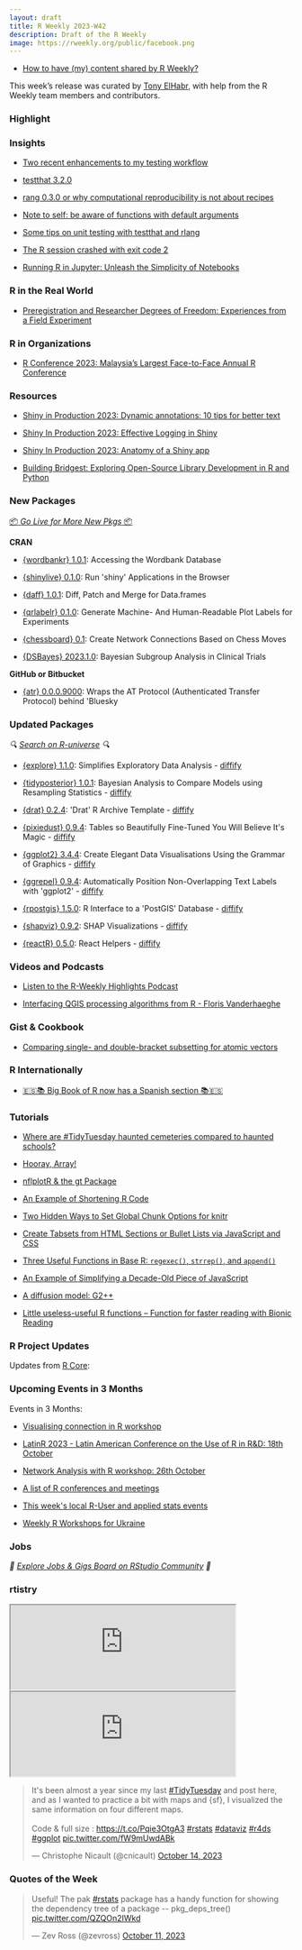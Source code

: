 ```yaml
---
layout: draft
title: R Weekly 2023-W42
description: Draft of the R Weekly
image: https://rweekly.org/public/facebook.png
---
```


+ [How to have (my) content shared by R Weekly?](https://github.com/rweekly/rweekly.org#how-to-have-my-content-shared-by-r-weekly)

This week’s release was curated by [Tony ElHabr](https://twitter.com/TonyElHabr), with help from the R Weekly team members and contributors.

### Highlight



### Insights

+ [Two recent enhancements to my testing workflow](https://masalmon.eu/2023/10/09/test-workflow-enhancement/)

+ [testthat 3.2.0](https://www.tidyverse.org/blog/2023/10/testthat-3-2-0/)

+ [rang 0.3.0 or why computational reproducibility is not about recipes](https://chainsawriot.com/postmannheim/2023/10/10/repro.html)

+ [Note to self: be aware of functions with default arguments](https://r-critique.com/be-aware-of-default-function-arguments)

+ [Some tips on unit testing with testthat and rlang](https://r-critique.com/some-tips-on-unit-testing-with-testthat-and-rlang)

+ [The R session crashed with exit code 2](https://r-critique.com/the-r-session-crashed-with-exit-code-2)

+ [Running R in Jupyter: Unleash the Simplicity of Notebooks](https://www.marsja.se/running-r-in-jupyter-unleash-the-simplicity-of-notebooks/)

### R in the Real World

+ [Preregistration and Researcher Degrees of Freedom: Experiences from a Field Experiment ](https://joachim-gassen.github.io/2023/10/preregistered-degrees-of-freedom/)

### R in Organizations

+ [R Conference 2023: Malaysia’s Largest Face-to-Face Annual R Conference](https://www.r-consortium.org/blog/2023/10/11/r-conference-2023-malaysias-largest-face-to-face-annual-r-conference)


### Resources

+ [Shiny in Production 2023: Dynamic annotations: 10 tips for better text](https://www.cararthompson.com/talks/shiny-dynamic-annotations/)

+ [Shiny In Production 2023: Effective Logging in Shiny](https://docs.google.com/presentation/d/1xt7rEwlkm8Uwtu1DWrrJ9n08V_V77Fxf8aKREPlVzrg/edit)

+ [Shiny In Production 2023: Anatomy of a Shiny app](https://chrisbrownlie.github.io/anatomy_of_shiny_sip23/#/title-slide)

+ [Building Bridgest: Exploring Open-Source Library Development in R and Python](https://docs.google.com/presentation/d/e/2PACX-1vSO_P_zks1LDAmHHqj7WvTi7Gsf0LomhlHIGkZ7zcq4Cd1dLJCUUT54eesQD5Fa0XgKqke2lhTe2hJ5/pub?start=false&loop=false&delayms=3000#slide=id.g1e56c81eb80_0_901)

### New Packages

<p class="added-hostname"><a href="https://rweekly.org/live" target="_blank" class="externalLink">📦 <i>Go Live for More New Pkgs</i> 📦</a></p>


**CRAN**

+ [{wordbankr} 1.0.1](https://cran.r-project.org/package=wordbankr): Accessing the Wordbank Database

+ [{shinylive} 0.1.0](https://cran.r-project.org/package=shinylive): Run 'shiny' Applications in the Browser

+ [{daff} 1.0.1](https://cran.r-project.org/package=daff): Diff, Patch and Merge for Data.frames

+ [{qrlabelr} 0.1.0](https://cran.r-project.org/package=qrlabelr): Generate Machine- And Human-Readable Plot Labels for Experiments

+ [{chessboard} 0.1](https://cran.r-project.org/package=chessboard): Create Network Connections Based on Chess Moves

+ [{DSBayes} 2023.1.0](https://cran.r-project.org/package=DSBayes): Bayesian Subgroup Analysis in Clinical Trials

**GitHub or Bitbucket**

+ [{atr} 0.0.0.9000](https://jbgruber.github.io/atr/index.html): Wraps the AT Protocol (Authenticated Transfer Protocol) behind 'Bluesky

### Updated Packages

<i>🔍 [Search on R-universe](https://r-universe.dev/search/) 🔍</i>

+ [{explore} 1.1.0](https://rolkra.github.io/explore/): Simplifies Exploratory Data Analysis  - [diffify](https://diffify.com/R/explore)

+ [{tidyposterior} 1.0.1](https://cran.r-project.org/package=tidyposterior): Bayesian Analysis to Compare Models using Resampling Statistics - [diffify](https://diffify.com/R/tidyposterior)

+ [{drat} 0.2.4](https://cran.r-project.org/package=drat): 'Drat' R Archive Template - [diffify](https://diffify.com/R/drat)

+ [{pixiedust} 0.9.4](https://cran.r-project.org/package=pixiedust): Tables so Beautifully Fine-Tuned You Will Believe It's Magic - [diffify](https://diffify.com/R/pixiedust)

+ [{ggplot2} 3.4.4](https://cran.r-project.org/package=ggplot2): Create Elegant Data Visualisations Using the Grammar of Graphics - [diffify](https://diffify.com/R/ggplot2)

+ [{ggrepel} 0.9.4](https://cran.r-project.org/package=ggrepel): Automatically Position Non-Overlapping Text Labels with 'ggplot2' - [diffify](https://diffify.com/R/ggrepel)

+ [{rpostgis} 1.5.0](https://cran.r-project.org/package=rpostgis): R Interface to a 'PostGIS' Database - [diffify](https://diffify.com/R/rpostgis)

+ [{shapviz} 0.9.2](https://cran.r-project.org/package=shapviz): SHAP Visualizations - [diffify](https://diffify.com/R/shapviz)

+ [{reactR} 0.5.0](https://cran.r-project.org/package=reactR): React Helpers - [diffify](https://diffify.com/R/reactR)

### Videos and Podcasts

+ [Listen to the R-Weekly Highlights Podcast](https://rweekly.fireside.fm/)

+ [Interfacing QGIS processing algorithms from R - Floris Vanderhaeghe](https://www.youtube.com/watch?v=Qt5DzWThWqI)

### Gist & Cookbook

+ [Comparing single- and double-bracket subsetting for atomic vectors ](https://gist.github.com/krlmlr/b9ae8c3025cfbee9fc84258f98cdb211)


### R Internationally

+ [🇪🇸📚 Big Book of R now has a Spanish section 📚🇪🇸](https://oscarbaruffa.com/%f0%9f%87%aa%f0%9f%87%b8%f0%9f%93%9a-big-book-of-r-now-has-a-spanish-section-%f0%9f%93%9a%f0%9f%87%aa%f0%9f%87%b8/)

### Tutorials

+ [Where are #TidyTuesday haunted cemeteries compared to haunted schools?](https://juliasilge.com/blog/haunted-places/)

+ [Hooray, Array!](https://jcarroll.com.au/2023/10/09/hooray-array/)

+ [nflplotR & the gt Package](http://nflplotr.nflverse.com/articles/gt.html)

+ [An Example of Shortening R Code](https://yihui.org/en/2023/10/shorten-code/)

+ [Two Hidden Ways to Set Global Chunk Options for knitr](https://yihui.org/en/2023/10/opts-chunk/)

+ [Create Tabsets from HTML Sections or Bullet Lists via JavaScript and CSS](https://yihui.org/en/2023/10/section-tabsets/)

+ [Three Useful Functions in Base R: `regexec()`, `strrep()`, and `append()`](https://yihui.org/en/2023/10/three-functions/)

+ [An Example of Simplifying a Decade-Old Piece of JavaScript](https://yihui.org/en/2023/10/simplify-javascript/)

+ [A diffusion model: G2++](https://thierrymoudiki.github.io/blog/2023/10/09/r/g2plus)

+ [Little useless-useful R functions – Function for faster reading with Bionic Reading](https://tomaztsql.wordpress.com/2023/10/08/little-useless-useful-r-functions-function-for-faster-reading-with-bionic-reading/)

<!--<div class="post-more-begin></div><div class="post-more-end"></div>-->

### R Project Updates

Updates from [R Core](http://developer.r-project.org/blosxom.cgi/R-devel/NEWS):


### Upcoming Events in 3 Months

Events in 3 Months:

+ [Visualising connection in R workshop](https://r-posts.com/visualising-connection-in-r-workshop/)

+ [LatinR 2023 - Latin American Conference on the Use of R in R&D: 18th October](https://www.eventbrite.cl/e/latinr-2023-conferencia-latinoamericana-sobre-uso-de-r-en-id-tickets-637517701607)

+ [Network Analysis with R workshop: 26th October](https://r-posts.com/network-analysis-with-r-workshop/)

+ [A list of R conferences and meetings](https://jumpingrivers.github.io/meetingsR/events.html)

+ [This week's local R-User and applied stats events](https://community.rstudio.com/c/irl)

+ [Weekly R Workshops for Ukraine](https://sites.google.com/view/dariia-mykhailyshyna/main/r-workshops-for-ukraine)


### Jobs

<i>💼 [Explore Jobs & Gigs Board on RStudio Community](https://community.rstudio.com/c/jobs/) 💼</i>

### rtistry

<iframe src="https://fosstodon.org/@bjnnowak/111222233202803960/embed" width="400" allowfullscreen="allowfullscreen" sandbox="allow-scripts allow-same-origin allow-popups allow-popups-to-escape-sandbox allow-forms"></iframe>

<iframe src="https://fosstodon.org/@terence/111208263556859606/embed" width="400" allowfullscreen="allowfullscreen" sandbox="allow-scripts allow-same-origin allow-popups allow-popups-to-escape-sandbox allow-forms"></iframe>

<blockquote class="twitter-tweet"><p lang="en" dir="ltr">It&#39;s been almost a year since my last <a href="https://twitter.com/hashtag/TidyTuesday?src=hash&amp;ref_src=twsrc%5Etfw">#TidyTuesday</a> and post here, and as I wanted to practice a bit with maps and {sf}, I visualized the same information on four different maps. <br><br>Code &amp; full size : <a href="https://t.co/Pqie3OtgA3">https://t.co/Pqie3OtgA3</a> <a href="https://twitter.com/hashtag/rstats?src=hash&amp;ref_src=twsrc%5Etfw">#rstats</a> <a href="https://twitter.com/hashtag/dataviz?src=hash&amp;ref_src=twsrc%5Etfw">#dataviz</a> <a href="https://twitter.com/hashtag/r4ds?src=hash&amp;ref_src=twsrc%5Etfw">#r4ds</a> <a href="https://twitter.com/hashtag/ggplot?src=hash&amp;ref_src=twsrc%5Etfw">#ggplot</a> <a href="https://t.co/fW9mUwdABk">pic.twitter.com/fW9mUwdABk</a></p>&mdash; Christophe Nicault (@cnicault) <a href="https://twitter.com/cnicault/status/1713231003756507593?ref_src=twsrc%5Etfw">October 14, 2023</a></blockquote> <script async src="https://platform.twitter.com/widgets.js" charset="utf-8"></script> 

### Quotes of the Week

<blockquote class="twitter-tweet"><p lang="en" dir="ltr">Useful! The pak <a href="https://twitter.com/hashtag/rstats?src=hash&amp;ref_src=twsrc%5Etfw">#rstats</a> package has a handy function for showing the dependency tree of a package -- pkg_deps_tree() <a href="https://t.co/QZQOn2IWkd">pic.twitter.com/QZQOn2IWkd</a></p>&mdash; Zev Ross (@zevross) <a href="https://twitter.com/zevross/status/1712139568193974704?ref_src=twsrc%5Etfw">October 11, 2023</a></blockquote> <script async src="https://platform.twitter.com/widgets.js" charset="utf-8"></script> 
